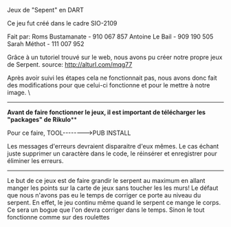 Jeux de "Sepent" en DART

Ce jeu fut créé dans le cadre SIO-2109

Fait par:
Roms Bustamanate - 910 067 857
Antoine Le Bail - 909 190 505
Sarah Méthot - 111 007 952

Grâce à un tutoriel trouvé sur le web, nous avons pu créer notre propre jeux de Serpent. 
source: http://alturl.com/mqg77

Après avoir suivi les étapes cela ne fonctionnait pas, nous avons donc fait des modifications pour que celui-ci fonctionne et pour le mettre à notre image. \
*****************************************************************************************************************
****Avant de faire fonctionner le jeux, il est important de télécharger les "packages" de Rikulo******

Pour ce faire, TOOL-------->PUB INSTALL

Les messages d'erreurs devraient disparaitre d'eux mêmes.
Le cas échant juste supprimer un caractère dans le code, le réinsérer et enregistrer pour éliminer les erreurs.

******************************************************************************************************************

Le but de ce jeux est de faire grandir le serpent au maximum en allant manger les points sur la carte de jeux sans toucher les les murs!
Le défaut que nous n'avons pas eu le temps de corriger ce porte au niveau du serpent.
En effet, le jeu continu même quand le serpent ce mange le corps. Ce sera un bogue que l'on devra corriger dans le temps.
Sinon le tout fonctionne comme sur des roulettes
